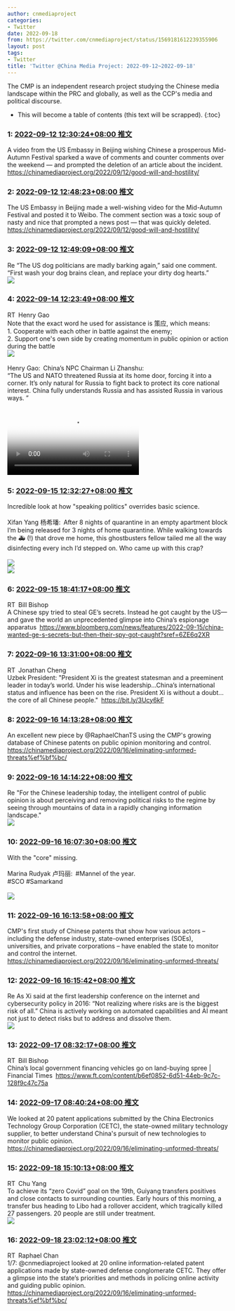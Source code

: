 ```yaml
---
author: cnmediaproject
categories:
- Twitter
date: 2022-09-18
from: https://twitter.com/cnmediaproject/status/1569181612239355906
layout: post
tags:
- Twitter
title: 'Twitter @China Media Project: 2022-09-12~2022-09-18'
---
```


The CMP is an independent research project studying the Chinese media landscape within the PRC and globally, as well as the CCP's media and political discourse. 

* This will become a table of contents (this text will be scrapped).
{:toc}

### 1: [2022-09-12 12:30:24+08:00 推文](https://twitter.com/cnmediaproject/status/1569181612239355906)

A video from the US Embassy in Beijing wishing Chinese a prosperous Mid-Autumn Festival sparked a wave of comments and counter comments over the weekend — and prompted the deletion of an article about the incident. <a href="https://chinamediaproject.org/2022/09/12/good-will-and-hostility/" target="_blank" rel="noopener noreferrer">https://chinamediaproject.org/2022/09/12/good-will-and-hostility/</a>

### 2: [2022-09-12 12:48:23+08:00 推文](https://twitter.com/cnmediaproject/status/1569186133938159621)

The US Embassy in Beijing made a well-wishing video for the Mid-Autumn Festival and posted it to Weibo. The comment section was a toxic soup of nasty and nice that prompted a news post — that was quickly deleted. <a href="https://chinamediaproject.org/2022/09/12/good-will-and-hostility/" target="_blank" rel="noopener noreferrer">https://chinamediaproject.org/2022/09/12/good-will-and-hostility/</a>

### 3: [2022-09-12 12:49:09+08:00 推文](https://twitter.com/cnmediaproject/status/1569186329858297857)

Re “The US dog politicians are madly barking again,” said one comment. “First wash your dog brains clean, and replace your dirty dog hearts.”<br><img style="" src="https://pbs.twimg.com/media/Fcbeo6taUAAIgQ1?format=jpg&amp;name=orig" referrerpolicy="no-referrer">

### 4: [2022-09-14 12:23:49+08:00 推文](https://twitter.com/henrysgao/status/1569904728548716544)

RT Henry Gao<br>Note that the exact word he used for assistance is 策应, which means:<br>1. Cooperate with each other in battle against the enemy;<br>2. Support one's own side by creating momentum in public opinion or action during the battle<br><img style="" src="https://pbs.twimg.com/media/Fclr0KmaAAAD42v?format=png&amp;name=orig" referrerpolicy="no-referrer"><br><br>Henry Gao: China’s NPC Chairman Li Zhanshu:<br>“The US and NATO threatened Russia at its home door, forcing it into a corner. It’s only natural for Russia to fight back to protect its core national interest. China fully understands Russia and has assisted Russia in various ways. ”<br><br><video src="https://video.twimg.com/ext_tw_video/1569865656551751682/pu/vid/960x544/7CnemEnH4g_vMhrr.mp4?tag=12" controls="controls" poster="https://pbs.twimg.com/ext_tw_video_thumb/1569865656551751682/pu/img/oO5nRblr2OJPrT1F.jpg"></video>

### 5: [2022-09-15 12:32:27+08:00 推文](https://twitter.com/cnmediaproject/status/1570269289353203712)

Incredible look at how "speaking politics" overrides basic science.<br><br>Xifan Yang 杨希璠: After 8 nights of quarantine in an empty apartment block I’m being released for 3 nights of home quarantine. While walking towards the 🚑 (!) that drove me home, this ghostbusters fellow tailed me all the way disinfecting every inch I’d stepped on. Who came up with this crap?<br><br><img style="" src="https://pbs.twimg.com/media/FcqoWPYaIAEIdo6?format=jpg&amp;name=orig" referrerpolicy="no-referrer"><br><img style="" src="https://pbs.twimg.com/media/FcqoWPXagAE-tIu?format=jpg&amp;name=orig" referrerpolicy="no-referrer">

### 6: [2022-09-15 18:41:17+08:00 推文](https://twitter.com/niubi/status/1570362109237800960)

RT Bill Bishop<br>A Chinese spy tried to steal GE’s secrets. Instead he got caught by the US—and gave the world an unprecedented glimpse into China’s espionage apparatus <a href="https://www.bloomberg.com/news/features/2022-09-15/china-wanted-ge-s-secrets-but-then-their-spy-got-caught?sref=6ZE6q2XR" target="_blank" rel="noopener noreferrer">https://www.bloomberg.com/news/features/2022-09-15/china-wanted-ge-s-secrets-but-then-their-spy-got-caught?sref=6ZE6q2XR</a>

### 7: [2022-09-16 13:31:00+08:00 推文](https://twitter.com/JChengWSJ/status/1570646410982301698)

RT Jonathan Cheng<br>Uzbek President: "President Xi is the greatest statesman and a preeminent leader in today’s world. Under his wise leadership…China’s international status and influence has been on the rise. President Xi is without a doubt…the core of all Chinese people." <a href="https://bit.ly/3Ucy6kF" target="_blank" rel="noopener noreferrer">https://bit.ly/3Ucy6kF</a>

### 8: [2022-09-16 14:13:28+08:00 推文](https://twitter.com/cnmediaproject/status/1570657100153647105)

An excellent new piece by @RaphaelChanTS using the CMP's growing database of Chinese patents on public opinion monitoring and control. <a href="https://chinamediaproject.org/2022/09/16/eliminating-unformed-threats%ef%bf%bc/" target="_blank" rel="noopener noreferrer">https://chinamediaproject.org/2022/09/16/eliminating-unformed-threats%ef%bf%bc/</a>

### 9: [2022-09-16 14:14:22+08:00 推文](https://twitter.com/cnmediaproject/status/1570657327203889155)

Re "For the Chinese leadership today, the intelligent control of public opinion is about perceiving and removing political risks to the regime by seeing through mountains of data in a rapidly changing information landscape."<br><img style="" src="https://pbs.twimg.com/media/FcwYgZVaEAENlfN?format=jpg&amp;name=orig" referrerpolicy="no-referrer">

### 10: [2022-09-16 16:07:30+08:00 推文](https://twitter.com/cnmediaproject/status/1570685797845848065)

With the "core" missing.<br><br>Marina Rudyak 卢玛丽: #Mannel of the year.<br>#SCO #Samarkand<br><br><img style="" src="https://pbs.twimg.com/media/FcuAkO-X0AAEIxB?format=jpg&amp;name=orig" referrerpolicy="no-referrer">

### 11: [2022-09-16 16:13:58+08:00 推文](https://twitter.com/cnmediaproject/status/1570687422253629441)

CMP's first study of Chinese patents that show how various actors – including the defense industry, state-owned enterprises (SOEs), universities, and private corporations – have enabled the state to monitor and control the internet. <a href="https://chinamediaproject.org/2022/09/16/eliminating-unformed-threats/" target="_blank" rel="noopener noreferrer">https://chinamediaproject.org/2022/09/16/eliminating-unformed-threats/</a>

### 12: [2022-09-16 16:15:42+08:00 推文](https://twitter.com/cnmediaproject/status/1570687860868784129)

Re As Xi said at the first leadership conference on the internet and cybersecurity policy in 2016: “Not realizing where risks are is the biggest risk of all.” China is actively working on automated capabilities and AI meant not just to detect risks but to address and dissolve them.<br><img style="" src="https://pbs.twimg.com/media/Fcw0Rq3aMAYqUx9?format=jpg&amp;name=orig" referrerpolicy="no-referrer">

### 13: [2022-09-17 08:32:17+08:00 推文](https://twitter.com/niubi/status/1570933626958761984)

RT Bill Bishop<br>China’s local government financing vehicles go on land-buying spree | Financial Times <a href="https://www.ft.com/content/b6ef0852-6d51-44eb-9c7c-128f9c47c75a" target="_blank" rel="noopener noreferrer">https://www.ft.com/content/b6ef0852-6d51-44eb-9c7c-128f9c47c75a</a>

### 14: [2022-09-17 08:40:24+08:00 推文](https://twitter.com/cnmediaproject/status/1570935667697537024)

We looked at 20 patent applications submitted by the China Electronics Technology Group Corporation (CETC), the state-owned military technology supplier, to better understand China's pursuit of new technologies to monitor public opinion. <a href="https://chinamediaproject.org/2022/09/16/eliminating-unformed-threats/" target="_blank" rel="noopener noreferrer">https://chinamediaproject.org/2022/09/16/eliminating-unformed-threats/</a>

### 15: [2022-09-18 15:10:13+08:00 推文](https://twitter.com/ChuYang_Journ/status/1571396157729042432)

RT Chu Yang<br>To achieve its “zero Covid” goal on the 19th, Guiyang transfers positives and close contacts to surrounding counties. Early hours of this morning, a transfer bus heading to Libo had a rollover accident, which tragically killed 27 passengers. 20 people are still under treatment.<br><img style="" src="https://pbs.twimg.com/media/Fc64ecqXoAA1eKX?format=jpg&amp;name=orig" referrerpolicy="no-referrer">

### 16: [2022-09-18 23:02:12+08:00 推文](https://twitter.com/RaphaelChanTS/status/1571514936282738688)

RT Raphael Chan<br>1/7: @cnmediaproject looked at 20 online information-related patent applications made by state-owned defense conglomerate CETC. They offer a glimpse into the state’s priorities and methods in policing online activity and guiding public opinion. <a href="https://chinamediaproject.org/2022/09/16/eliminating-unformed-threats%ef%bf%bc/" target="_blank" rel="noopener noreferrer">https://chinamediaproject.org/2022/09/16/eliminating-unformed-threats%ef%bf%bc/</a>

